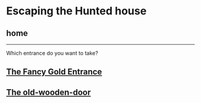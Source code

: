 # Escaping the Hunted house  
## home  
---  
Which entrance do you want to take?  
## [The Fancy Gold Entrance](fancy-golden-entrance/phone-call.md)  
## [The old-wooden-door](old-wooden-door/cake.md) 
